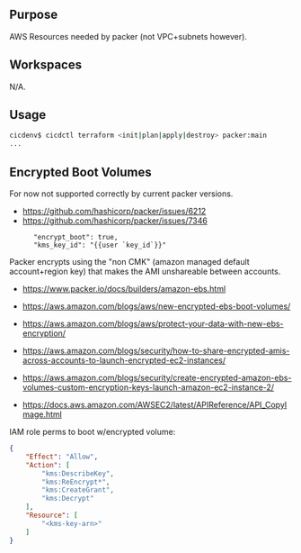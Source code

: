 ## Purpose
AWS Resources needed by packer (not VPC+subnets however).

## Workspaces
N/A.

## Usage
```bash
cicdenv$ cicdctl terraform <init|plan|apply|destroy> packer:main
...
```

## Encrypted Boot Volumes
For now not supported correctly by current packer versions.
* https://github.com/hashicorp/packer/issues/6212
* https://github.com/hashicorp/packer/issues/7346

```
      "encrypt_boot": true,
      "kms_key_id": "{{user `key_id`}}"
```
Packer encrypts using the "non CMK" (amazon managed default account+region key) that makes the
AMI unshareable between accounts.

* https://www.packer.io/docs/builders/amazon-ebs.html

* https://aws.amazon.com/blogs/aws/new-encrypted-ebs-boot-volumes/
* https://aws.amazon.com/blogs/aws/protect-your-data-with-new-ebs-encryption/
* https://aws.amazon.com/blogs/security/how-to-share-encrypted-amis-across-accounts-to-launch-encrypted-ec2-instances/
* https://aws.amazon.com/blogs/security/create-encrypted-amazon-ebs-volumes-custom-encryption-keys-launch-amazon-ec2-instance-2/

* https://docs.aws.amazon.com/AWSEC2/latest/APIReference/API_CopyImage.html

IAM role perms to boot w/encrypted volume:
```json
{
    "Effect": "Allow",
    "Action": [
        "kms:DescribeKey",
        "kms:ReEncrypt*",
        "kms:CreateGrant",
        "kms:Decrypt"
    ],
    "Resource": [
        "<kms-key-arn>"
    ]                                                    
}
```
